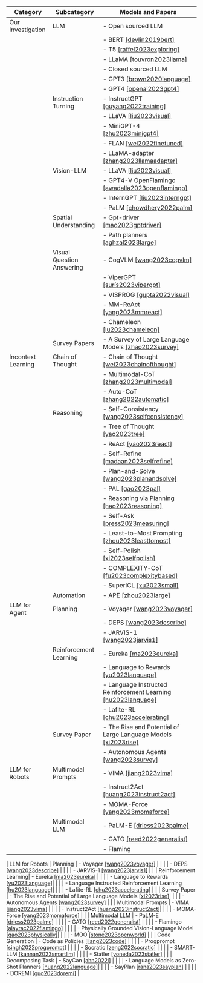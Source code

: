 
| Category            | Subcategory                   | Models and Papers                                                      |
|----------------------|-------------------------------|------------------------------------------------------------------------|
| Our Investigation    | LLM                           | - Open sourced LLM                                                     |
|                      |                               |   - BERT [\[devlin2019bert\]](https://arxiv.org/abs/1810.04805)                                           |
|                      |                               |   - T5 [\[raffel2023exploring\]](https://arxiv.org/abs/1910.10683)                                        |
|                      |                               |   - LLaMA [\[touvron2023llama\]](https://arxiv.org/abs/2302.13971)                                       |
|                      |                               | - Closed sourced LLM                                                   |
|                      |                               |   - GPT3 [\[brown2020language\]](https://arxiv.org/abs/2005.14165)                                        |
|                      |                               |   - GPT4 [\[openai2023gpt4\]](https://arxiv.org/abs/2303.08774)                                          |
|                      | Instruction Turning            | - InstructGPT [\[ouyang2022training\]](https://arxiv.org/abs/2203.02155)                                 |
|                      |                               | - LLaVA [\[liu2023visual\]](https://arxiv.org/abs/2304.08485)                                            |
|                      |                               | - MiniGPT-4 [\[zhu2023minigpt4\]](https://arxiv.org/abs/2304.10592)                                      |
|                      |                               | - FLAN [\[wei2022finetuned\]](https://arxiv.org/abs/2109.01652)                                          |
|                      |                               | - LLaMA-adapter [\[zhang2023llamaadapter\]](https://arxiv.org/abs/2303.16199)                            |
|                      | Vision-LLM                    | - LLaVA [\[liu2023visual\]](https://arxiv.org/abs/2304.08485)                                            |
|                      |                               | - GPT4-V OpenFlamingo [\[awadalla2023openflamingo\]](https://arxiv.org/abs/2308.01390)                     |
|                      |                               | - InternGPT [\[liu2023interngpt\]](https://arxiv.org/abs/2305.05662)                                      |
|                      |                               | - PaLM [\[chowdhery2022palm\]](https://arxiv.org/abs/2204.02311)                                         |
|                      | Spatial Understanding         | - Gpt-driver [\[mao2023gptdriver\]](https://arxiv.org/abs/2310.01415)                                    |
|                      |                               | - Path planners [\[aghzal2023large\]](https://arxiv.org/abs/2310.03249)                                  |
|                      | Visual Question Answering     | - CogVLM [\[wang2023cogvlm\]](https://arxiv.org/abs/2311.03079)                                          |
|                      |                               | - ViperGPT [\[surís2023vipergpt\]](https://arxiv.org/abs/2303.08128)                                     |
|                      |                               | - VISPROG [\[gupta2022visual\]](https://arxiv.org/abs/2211.11559)                                        |
|                      |                               | - MM-ReAct [\[yang2023mmreact\]](https://arxiv.org/abs/2303.11381)                                       |
|                      |                               | - Chameleon [\[lu2023chameleon\]](https://arxiv.org/abs/2304.09842)                                      |
|                      | Survey Papers                 | - A Survey of Large Language Models [\[zhao2023survey\]](https://arxiv.org/abs/2303.18223)               |
| Incontext Learning   | Chain of Thought              | - Chain of Thought [\[wei2023chainofthought\]](https://arxiv.org/abs/2201.11903)                         |
|                      |                               | - Multimodal-CoT [\[zhang2023multimodal\]](https://arxiv.org/abs/2302.00923)                             |
|                      |                               | - Auto-CoT [\[zhang2022automatic\]](https://arxiv.org/abs/2210.03493)                                     |
|                      | Reasoning                     | - Self-Consistency [\[wang2023selfconsistency\]](https://arxiv.org/abs/2203.11171)                       |
|                      |                               | - Tree of Thought [\[yao2023tree\]](https://arxiv.org/abs/2305.10601)                                    |
|                      |                               | - ReAct [\[yao2023react\]](https://arxiv.org/abs/2303.11366)                                             |
|                      |                               | - Self-Refine [\[madaan2023selfrefine\]](https://arxiv.org/abs/2303.17651)                               |
|                      |                               | - Plan-and-Solve [\[wang2023planandsolve\]](https://arxiv.org/abs/2305.04091)                            |
|                      |                               | - PAL [\[gao2023pal\]](https://arxiv.org/abs/2211.10435)                                                 |
|                      |                               | - Reasoning via Planning [\[hao2023reasoning\]](https://arxiv.org/abs/2305.14992)                         |
|                      |                               | - Self-Ask [\[press2023measuring\]](https://arxiv.org/abs/2210.03350)                                    |
|                      |                               | - Least-to-Most Prompting [\[zhou2023leasttomost\]](https://arxiv.org/abs/2205.10625)                    |
|                      |                               | - Self-Polish [\[xi2023selfpolish\]](https://arxiv.org/abs/2305.14497)                                   |
|                      |                               | - COMPLEXITY-CoT [\[fu2023complexitybased\]](https://arxiv.org/abs/2210.00720)                           |
|                      |                               | - SuperICL [\[xu2023small\]](https://arxiv.org/abs/2305.08848)                                           |
|                      | Automation                    | - APE [\[zhou2023large\]](https://arxiv.org/abs/2211.01910)                                              |
| LLM for Agent        | Planning                      | - Voyager [\[wang2023voyager\]](https://arxiv.org/abs/2305.16291)                                        |
|                      |                               | - DEPS [\[wang2023describe\]](https://arxiv.org/abs/2302.01560)                                          |
|                      |                               | - JARVIS-1 [\[wang2023jarvis1\]](https://arxiv.org/abs/2311.05997)                                      |
|                      | Reinforcement Learning         | - Eureka [\[ma2023eureka\]](https://arxiv.org/abs/2310.12931)                                           |
|                      |                               | - Language to Rewards [\[yu2023language\]](https://arxiv.org/abs/2306.08647)                             |
|                      |                               | - Language Instructed Reinforcement Learning [\[hu2023language\]](https://arxiv.org/abs/2304.07297)       |
|                      |                               | - Lafite-RL [\[chu2023accelerating\]](https://arxiv.org/abs/2311.02379)                                  |
|                      | Survey Paper                  | - The Rise and Potential of Large Language Models [\[xi2023rise\]](https://arxiv.org/abs/2309.07864)     |
|                      |                               | - Autonomous Agents [\[wang2023survey\]](https://arxiv.org/abs/2308.11432)                               |
| LLM for Robots       | Multimodal Prompts             | - VIMA [\[jiang2023vima\]](https://arxiv.org/abs/2210.03094)                                            |
|                      |                               | - Instruct2Act [\[huang2023instruct2act\]](https://arxiv.org/abs/2305.11176)                            |
|                      |                               | - MOMA-Force [\[yang2023momaforce\]](https://arxiv.org/abs/2308.03624)                                   |
|                      | Multimodal LLM                | - PaLM-E [\[driess2023palme\]](https://arxiv.org/abs/2303.03378)                                         |
|                      |                               | - GATO [\[reed2022generalist\]](https://arxiv.org/abs/2205.06175)                                        |
|                      |                               | - Flaming



| LLM for Robots     | Planning             | - Voyager [\[wang2023voyager\]](https://arxiv.org/abs/2305.16291)          |
|                    |                      | - DEPS [\[wang2023describe\]](https://arxiv.org/abs/2302.01560)            |
|                    |                      | - JARVIS-1 [\[wang2023jarvis1\]](https://arxiv.org/abs/2311.05997)         |
|                    | Reinforcement Learning| - Eureka [\[ma2023eureka\]](https://arxiv.org/abs/2310.12931)             |
|                    |                      | - Language to Rewards [\[yu2023language\]](https://arxiv.org/abs/2306.08647)|
|                    |                      | - Language Instructed Reinforcement Learning [\[hu2023language\]](https://arxiv.org/abs/2304.07297)|
|                    |                      | - Lafite-RL [\[chu2023accelerating\]](https://arxiv.org/abs/2311.02379)    |
|                    | Survey Paper         | - The Rise and Potential of Large Language Models [\[xi2023rise\]](https://arxiv.org/abs/2309.07864)|
|                    |                      | - Autonomous Agents [\[wang2023survey\]](https://arxiv.org/abs/2308.11432) |
|                    | Multimodal Prompts   | - VIMA [\[jiang2023vima\]](https://arxiv.org/abs/2210.03094)              |
|                    |                      | - Instruct2Act [\[huang2023instruct2act\]](https://arxiv.org/abs/2305.11176)|
|                    |                      | - MOMA-Force [\[yang2023momaforce\]](https://arxiv.org/abs/2308.03624)     |
|                    | Multimodal LLM       | - PaLM-E [\[driess2023palme\]](https://arxiv.org/abs/2303.03378)           |
|                    |                      | - GATO [\[reed2022generalist\]](https://arxiv.org/abs/2205.06175)          |
|                    |                      | - Flamingo [\[alayrac2022flamingo\]](https://arxiv.org/abs/2204.14198)     |
|                    |                      | - Physically Grounded Vision-Language Model [\[gao2023physically\]](https://arxiv.org/abs/2309.02561)|
|                    |                      | - MOO [\[stone2023openworld\]](https://arxiv.org/abs/2303.00905)           |
|                    | Code Generation      | - Code as Policies [\[liang2023code\]](https://arxiv.org/abs/2209.07753)   |
|                    |                      | - Progprompt [\[singh2022progprompt\]](https://arxiv.org/abs/2209.11302)   |
|                    |                      | - Socratic [\[zeng2022socratic\]](https://arxiv.org/abs/2204.00598)        |
|                    |                      | - SMART-LLM [\[kannan2023smartllm\]](https://arxiv.org/abs/2309.10062)      |
|                    |                      | - Statler [\[yoneda2023statler\]](https://arxiv.org/abs/2306.17840)        |
|                    | Decomposing Task     | - SayCan [\[ahn2022i\]](https://arxiv.org/abs/2204.01691)                  |
|                    |                      | - Language Models as Zero-Shot Planners [\[huang2022language\]](https://arxiv.org/abs/2201.07207)|
|                    |                      | - SayPlan [\[rana2023sayplan\]](https://arxiv.org/abs/2307.06135)          |
|                    |                      | - DOREMI [\[guo2023doremi\]](https://arxiv.org/abs/2307.00329)             |

